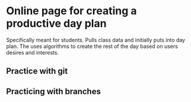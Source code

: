 # Online page for creating a productive day plan

Specifically meant for students. Pulls class data and initially puts into day plan. The uses algorithms to create the rest of the day based on users desires and interests.

## Practice with git

## Practicing with branches


